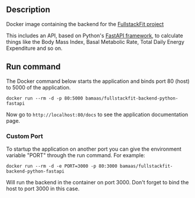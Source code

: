 ## Description
Docker image containing the backend for the [FullstackFit project](https://github.com/bamaas/FullStackFit)

This includes an API, based on Python's [FastAPI framework](https://fastapi.tiangolo.com/), to calculate things like the Body Mass Index, Basal Metabolic Rate, Total Daily Energy Expenditure and so on.

## Run command
The Docker command below starts the application and binds port 80 (host) to 5000 of the application.

```docker run --rm -d -p 80:5000 bamaas/fullstackfit-backend-python-fastapi```

Now go to ```http://localhost:80/docs``` to see the application documentation page.

### Custom Port
To startup the application on another port you can give the environment variable "PORT" through the run command. For example:

```docker run --rm -d -e PORT=3000 -p 80:3000 bamaas/fullstackfit-backend-python-fastapi```

Will run the backend in the container on port 3000. Don't forget to bind the host to port 3000 in this case.